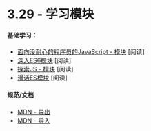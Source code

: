 <!-- 3.29 - Learn Modules -->
# 3.29 - 学习模块
<!-- General Learning: -->
#### 基础学习：
<!-- JavaScript for impatient programmers - Modules [read]
ES6 Modules in Depth [read]
Exploring JS - Modules [read]
ES modules: A cartoon deep-dive [read] -->
<!-- References/Docs: -->
- [面向没耐心的程序员的JavaScript - 模块](http://exploringjs.com/impatient-js/ch_modules.html) [阅读]
- [深入ES6模块](https://ponyfoo.com/articles/es6-modules-in-depth) [阅读]
- [探索JS - 模块](http://exploringjs.com/es6/ch_modules.html#ch_modules) [阅读]
- [漫话ES模块](https://hacks.mozilla.org/2018/03/es-modules-a-cartoon-deep-dive/) [阅读]
#### 规范/文档
<!-- MDN - export
MDN - import -->
- [MDN - 导出](https://developer.mozilla.org/en-US/docs/Web/JavaScript/Reference/Statements/export)
- [MDN - 导入](https://developer.mozilla.org/en-US/docs/Web/JavaScript/Reference/Statements/import)